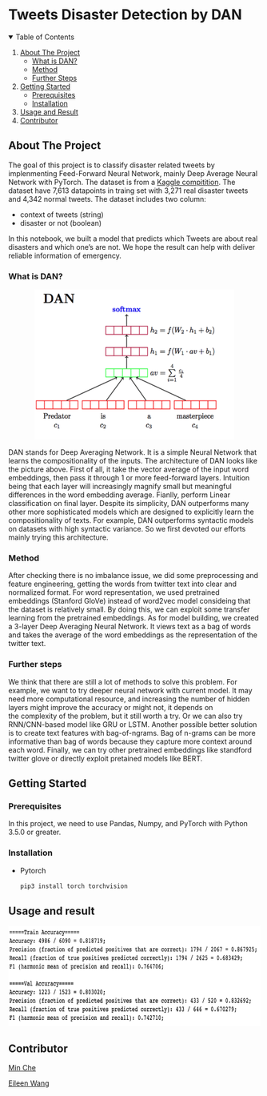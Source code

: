# Tweets Disaster Detection by DAN


<!-- TABLE OF CONTENTS -->
<details open="open">
  <summary>Table of Contents</summary>
  <ol>
    <li>
      <a href="#about-the-project">About The Project</a>
      <ul>
        <li><a href="#what-is-DAN">What is DAN?</a></li>
      </ul>
      <ul>
        <li><a href="#method">Method</a></li>
      </ul>
      <ul>
         <li><a href="#further-steps">Further Steps</a></li>
       </ul>
    </li>
    <li>
      <a href="#getting-started">Getting Started</a>
      <ul>
        <li><a href="#prerequisites">Prerequisites</a></li>
        <li><a href="#installation">Installation</a></li>
      </ul>
    </li>
    <li><a href="#usage-and-result">Usage and Result</a></li>
    <li><a href="#contributor">Contributor</a></li>

  </ol>
</details>

## About The Project
The goal of this project is to classify disaster related tweets by implenmenting Feed-Forward Neural Network, mainly Deep Average Neural Network with PyTorch. The dataset is from a [Kaggle compitition](https://www.kaggle.com/c/nlp-getting-started/overview). The dataset have 7,613 datapoints in traing set with 3,271 real disaster tweets and 4,342 normal tweets. The dataset includes two column:
  - context of tweets (string)  
  - disaster or not (boolean)  

In this notebook, we built a model that predicts which Tweets are about real disasters and which one’s are not. We hope the result can help with deliver reliable information of emergency.

### What is DAN?
 
 <p align="center"><img src="images/DAN.png" width="400" height="300"></p>

DAN stands for Deep Averaging Network. It is a simple Neural Network that learns the compositionality of the inputs. The architecture of DAN looks like the picture above. First of all, it take the vector average of the input word embeddings, then pass it through 1 or more feed-forward layers. Intuition being that each layer will increasingly magnify small but meaningful differences in the word embedding average. Fianlly, perform Linear classification on final layer. Despite its simplicity, DAN outperforms many other more sophisticated models which are designed to explicitly learn the compositionality of texts. For example, DAN outperforms syntactic models on datasets with high syntactic variance. So we first devoted our efforts mainly trying this architecture.


### Method

After checking there is no imbalance issue, we did some preprocessing and feature engineering, getting the words from twitter text into clear and normalized format. For word representation, we used pretrained embeddings (Stanford GloVe) instead of word2vec model consideing that the dataset is relatively small. By doing this, we can exploit some transfer learning from the pretrained embeddings. As for model building, we created a 3-layer Deep Averaging Neural Network. It views text as a bag of words and takes the average of the word embeddings as the representation of the twitter text. 

### Further steps

We think that there are still a lot of methods to solve this problem. For example, we want to try deeper neural network with current model.  It may need more computational resource, and increasing the number of hidden layers might improve the accuracy or might not, it depends on the complexity of the problem, but it still worth a try. Or we can also try RNN/CNN-based model like GRU or LSTM. Another possible better solution is to create text features with bag-of-ngrams. Bag of n-grams can be more informative than bag of words because they capture more context around each word. Finally, we can try other pretrained embeddings like standford twitter glove or directly exploit pretained models like BERT.

## Getting Started

### Prerequisites

In this project, we need to use Pandas, Numpy, and PyTorch with Python 3.5.0 or greater.


### Installation

* Pytorch
  ```sh
  pip3 install torch torchvision
  ```

## Usage and result
 <p align="center"><img src="images/result.png" width="700" height="200"></p>

## Contributor

[Min Che](https://www.linkedin.com/in/min-che/)

[Eileen Wang](https://www.linkedin.com/in/eileen-wang-ba8048159/) 
